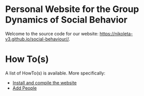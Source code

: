 # Personal Website for the Group Dynamics of Social Behavior

Welcome to the source code for our website:
https://nikoleta-v3.github.io/social-behaviour//.

# How To(s)

A list of HowTo(s) is available. More specifically:

- [Install and compile the website](HowTos/Installation.md)
- [Add People](HowTos/AddPeople.md)


<!-- ## How to add posts

`_posts/articles/`


## How to alter the home page

In case that a new position is open in the group you might want to include
something in the home page. This is done by altering the `index.md` file
at the root of the repository.

1) Branch
2) Open the file in your editor. The file should currently look lik
3) Edit. Commit. Push. Merge.


## How to add publication -->
